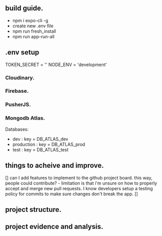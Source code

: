
## build guide.

* npm i expo-cli -g
* create new .env file
* npm run fresh_install
* npm run app-run-all

## .env setup

TOKEN_SECRET = ''
NODE_ENV = 'development'

### Cloudinary.

### Firebase.

### PusherJS.

### Mongodb Atlas.
  Databases:
   - dev : 
      key = DB_ATLAS_dev  
   - production : 
      key = DB_ATLAS_prod 
   - test :
      key = DB_ATLAS_test

## things to acheive and improve.
 [] can I add features to implement to the github project board. this way, people could contribute?
     - limitation is that i'm unsure on how to properly accept and merge new pull requests. I know developers setup a testing policy  for commits to make sure changes don't break the app.
 [] 


 ## project structure.

 ## project evidence and analysis.